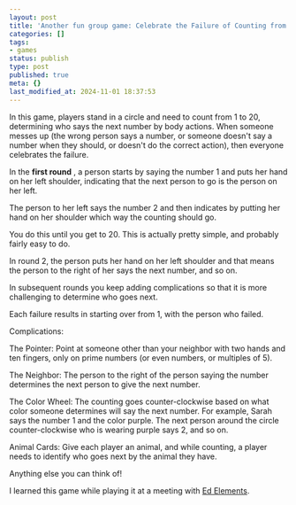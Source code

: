 ```yaml
---
layout: post
title: 'Another fun group game: Celebrate the Failure of Counting from 1 to 20'
categories: []
tags:
- games
status: publish
type: post
published: true
meta: {}
last_modified_at: 2024-11-01 18:37:53
---
```


In this game, players stand in a circle and need to count from 1 to 20, determining who says the next number by body actions. When someone messes up (the wrong person says a number, or someone doesn't say a number when they should, or doesn't do the correct action), then everyone celebrates the failure.

In the 
**first round**
, a person starts by saying the number 1 and puts her hand on her left shoulder, indicating that the next person to go is the person on her left.

The person to her left says the number 2 and then indicates by putting her hand on her shoulder which way the counting should go.

You do this until you get to 20. This is actually pretty simple, and probably fairly easy to do.

In round 2, the person puts her hand on her left shoulder and that means the person to the right of her says the next number, and so on.

In subsequent rounds you keep adding complications so that it is more challenging to determine who goes next.

Each failure results in starting over from 1, with the person who failed.

Complications:

The Pointer: Point at someone other than your neighbor with two hands and ten fingers, only on prime numbers (or even numbers, or multiples of 5).

The Neighbor: The person to the right of the person saying the number determines the next person to give the next number.

The Color Wheel: The counting goes counter-clockwise based on what color someone determines will say the next number. For example, Sarah says the number 1 and the color purple. The next person around the circle counter-clockwise who is wearing purple says 2, and so on.

Animal Cards: Give each player an animal, and while counting, a player needs to identify who goes next by the animal they have.

Anything else you can think of!

I learned this game while playing it at a meeting with 
[Ed Elements](http://edelements.com).
